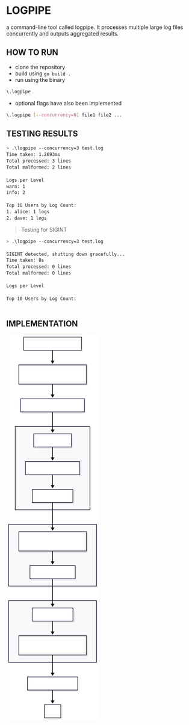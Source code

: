 # LOGPIPE
a command-line tool called logpipe. It processes multiple large log files concurrently and
outputs aggregated results.

## HOW TO RUN
- clone the repository
- build using `go build .`
- run using the binary
```bash
\.logpipe
```
- optional flags have also been implemented
```bash
\.logpipe [--concurrency=N] file1 file2 ...
```

## TESTING RESULTS
```bash
> .\logpipe --concurrency=3 test.log  
Time taken: 1.2693ms
Total processed: 3 lines
Total malformed: 2 lines

Logs per Level
warn: 1
info: 2

Top 10 Users by Log Count:
1. alice: 1 logs
2. dave: 1 logs
```
>Testing for SIGINT
```bash
> .\logpipe --concurrency=3 test.log

SIGINT detected, shutting down gracefully...
Time taken: 0s
Total processed: 0 lines
Total malformed: 0 lines

Logs per Level

Top 10 Users by Log Count:
 
```

## IMPLEMENTATION
![flowchart](flowchart.svg)